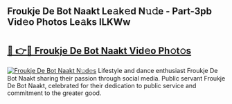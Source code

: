 ## Froukje De Bot Naakt Le𝚊k𝚎d N𝚞𝚍e - Part-3pb Vid𝚎o Photos Le𝚊ks ILKWw

# <h2><a href="http://fb104qf.evod.top/?m=Froukje+De+Bot+Naakt">🔗 👉🔴 Froukje De Bot Naakt Vid𝚎o Ph𝚘t𝚘s</a></h2>

[![Froukje De Bot Naakt N𝚞d𝚎s](https://i.imgur.com/8V9OHl7.gif)](http://fb104qf.evod.top/?m=Froukje+De+Bot+Naakt)
Lifestyle and dance enthusiast Froukje De Bot Naakt sharing their passion through social media. Public servant Froukje De Bot Naakt, celebrated for their dedication to public service and commitment to the greater good. 
